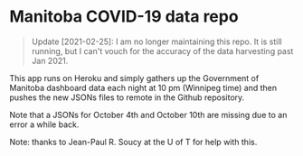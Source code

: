 # Manitoba COVID-19 data repo

> Update [2021-02-25]: I am no longer maintaining this repo. It is still running, but I can't vouch for the accuracy of the data harvesting past Jan 2021.

This app runs on Heroku and simply gathers up the Government of Manitoba dashboard data each night at 10 pm (Winnipeg time) and then pushes the new JSONs files to remote in the Github repository.

Note that a JSONs for October 4th and October 10th are missing due to an error a while back.

Note: thanks to Jean-Paul R. Soucy at the U of T for help with this.
